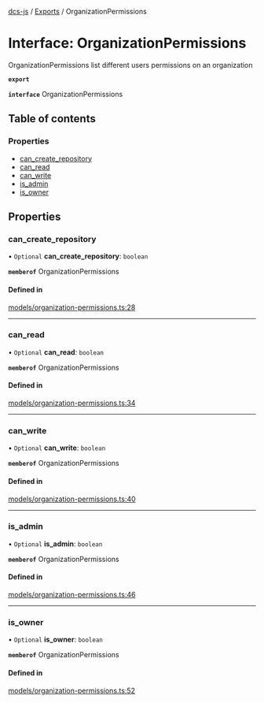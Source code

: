 [dcs-js](../README.md) / [Exports](../modules.md) / OrganizationPermissions

# Interface: OrganizationPermissions

OrganizationPermissions list different users permissions on an organization

**`export`**

**`interface`** OrganizationPermissions

## Table of contents

### Properties

- [can\_create\_repository](OrganizationPermissions.md#can_create_repository)
- [can\_read](OrganizationPermissions.md#can_read)
- [can\_write](OrganizationPermissions.md#can_write)
- [is\_admin](OrganizationPermissions.md#is_admin)
- [is\_owner](OrganizationPermissions.md#is_owner)

## Properties

### <a id="can_create_repository" name="can_create_repository"></a> can\_create\_repository

• `Optional` **can\_create\_repository**: `boolean`

**`memberof`** OrganizationPermissions

#### Defined in

[models/organization-permissions.ts:28](https://github.com/unfoldingWord/dcs-js/blob/dd84989/models/organization-permissions.ts#L28)

___

### <a id="can_read" name="can_read"></a> can\_read

• `Optional` **can\_read**: `boolean`

**`memberof`** OrganizationPermissions

#### Defined in

[models/organization-permissions.ts:34](https://github.com/unfoldingWord/dcs-js/blob/dd84989/models/organization-permissions.ts#L34)

___

### <a id="can_write" name="can_write"></a> can\_write

• `Optional` **can\_write**: `boolean`

**`memberof`** OrganizationPermissions

#### Defined in

[models/organization-permissions.ts:40](https://github.com/unfoldingWord/dcs-js/blob/dd84989/models/organization-permissions.ts#L40)

___

### <a id="is_admin" name="is_admin"></a> is\_admin

• `Optional` **is\_admin**: `boolean`

**`memberof`** OrganizationPermissions

#### Defined in

[models/organization-permissions.ts:46](https://github.com/unfoldingWord/dcs-js/blob/dd84989/models/organization-permissions.ts#L46)

___

### <a id="is_owner" name="is_owner"></a> is\_owner

• `Optional` **is\_owner**: `boolean`

**`memberof`** OrganizationPermissions

#### Defined in

[models/organization-permissions.ts:52](https://github.com/unfoldingWord/dcs-js/blob/dd84989/models/organization-permissions.ts#L52)

